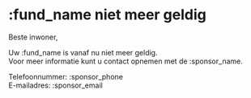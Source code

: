# :fund_name niet meer geldig

Beste inwoner,
&nbsp;  

Uw :fund_name is vanaf nu niet meer geldig.  
Voor meer informatie kunt u contact opnemen met de :sponsor_name.
&nbsp;  

Telefoonnummer: :sponsor_phone  
E-mailadres: :sponsor_email
